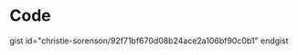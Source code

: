 # Code
[](codepen://csorenson/GZyYja?height=800&theme=0&defaultTab=html)

[](https://jsfiddle.net/christieCA/s8t7p0qz/#tabs=html,result)

 gist id="christie-sorenson/92f71bf670d08b24ace2a106bf90c0b1"  endgist 

